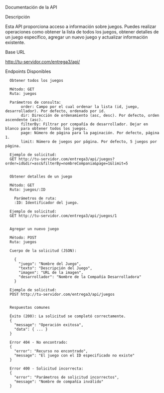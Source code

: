 Documentación de la API


Descripción

Esta API proporciona acceso a información sobre juegos. Puedes realizar operaciones como obtener la lista de todos los juegos, obtener detalles de un juego específico, agregar un nuevo juego y actualizar información existente.

Base URL

http://tu-servidor.com/entrega3/api/


Endpoints Disponibles

      Obtener todos los juegos
      
      Método: GET
      Ruta: juegos
      
      Parámetros de consulta:
           order: Campo por el cual ordenar la lista (id, juego, desarrollador). Por defecto, ordenado por id.
           dir: Dirección de ordenamiento (asc, desc). Por defecto, orden ascendente (asc).
           filterBy: Filtrar por compañía de desarrollador. Dejar en blanco para obtener todos los juegos.
           page: Número de página para la paginación. Por defecto, página 1.
           limit: Número de juegos por página. Por defecto, 5 juegos por página.
      
      Ejemplo de solicitud:
      GET http://tu-servidor.com/entrega3/api/juegos?order=id&dir=asc&filterBy=nombreCompania&page=1&limit=5
      

      Obtener detalles de un juego
      
      Método: GET
      Ruta: juegos/:ID
      
        Parámetros de ruta:
        :ID: Identificador del juego.
        
      Ejemplo de solicitud:
      GET http://tu-servidor.com/entrega3/api/juegos/1
      

      Agregar un nuevo juego
      
      Método: POST
      Ruta: juegos
      
      Cuerpo de la solicitud (JSON):

        {
          "juego": "Nombre del Juego",
          "texto": "Descripción del Juego",
          "imagen": "URL de la imagen",
          "desarrollador": "Nombre de la Compañía Desarrolladora"
        }
        
      Ejemplo de solicitud:
      POST http://tu-servidor.com/entrega3/api/juegos


      Respuestas comunes

      Éxito (200): La solicitud se completó correctamente.
      {
        "message": "Operación exitosa",
        "data": { ... }
      }

      Error 404 - No encontrado:
      {
        "error": "Recurso no encontrado",
        "message": "El juego con el ID especificado no existe"
      }

      Error 400 - Solicitud incorrecta:
      {
        "error": "Parámetros de solicitud incorrectos",
        "message": "Nombre de compañía inválido"
      }







